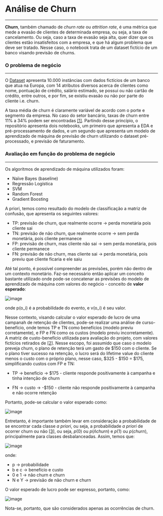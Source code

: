 # Análise de Churn
___

**Churn**, também chamado de *churn rate* ou *attrition rate*, é uma métrica que mede a evasão de clientes de determinada empresa, ou seja, a taxa de cancelamento. Ou seja, caso a taxa de evasão seja alta, quer dizer que os clientes estão insatisfeitos com a empresa, e que há algum problema que deve ser tratado. Nesse caso, o notebook trata de um dataset fictício de um banco visando previsão de churns.

### O problema de negócio
___
O [Dataset](https://www.kaggle.com/mervetorkan/churndataset?select=churn.csv) apresenta 10.000 instâncias com dados fictícios de um banco que atua na Europa, com 14 atributos diversos acerca de clientes como nome, pontuação de crédito, salário estimado, se possui ou não cartão de crédito, entre outros, e por fim, se existiu evasão ou não por parte do cliente i.e. churn. 

A taxa média de churn é claramente variável de acordo com o porte e segmento da empresa. No caso do setor bancário, taxas de churn entre 11% a 34% podem ser encontradas [[1]](https://thefinancialbrand.com/59779/digital-banking-branch-channel-switching/). Partindo desse princípio, o repositório apresenta dois notebooks, um primeiro que apresenta a EDA e pré-processamento de dados, e um segundo que apresenta um modelo de aprendizado de máquina de previsão de churn utilizando o dataset pré-processado, e previsão de faturamento.

### Avaliação em função do problema de negócio
___
Os algoritmos de aprendizado de máquina utilizados foram:
- Naïve Bayes (baseline)
- Regressão Logística
- SVM
- Random Forest
- Gradient Boosting

A priori, temos como resultado do modelo de classificação a matriz de confusão, que apresenta os seguintes valores:

- TP: previsão de churn, que realmente ocorre -> perda monetária pois cliente sai
- TN: previsão de não churn, que realmente ocorre -> sem perda monetária, pois cliente permanece
- FP: previsão de churn, mas cliente não sai -> sem perda monetária, pois cliente permanece
- FN: previsão de não churn, mas cliente sai -> perda monetária, pois previu que cliente ficaria e ele saiu

Até tal ponto, é possível compreender as previsões, porém não dentro de um contexto monetário. Faz-se necessário então aplicar um conceito bastante utilizado onde pode-se concatenar as previsões do modelo de aprendizado de máquina com valores do negócio - conceito de **valor esperado**:

![image](https://user-images.githubusercontent.com/63553829/103578232-f5367a00-4eb4-11eb-99f3-1b697a32c203.png)

onde p(o_i) é a probabilidade do evento, e v(o_i) é seu valor.

Nesse contexto, visando calcular o valor esperado de lucro de uma campanah de retenção de clientes, pode-se realizar uma análise de curso-benefício, onde temos TP e TN como benefícios (modelo previu corretamente), e FP e FN como os custos (modelo previu incorretamente). A matriz de custo-benefício utilizada para avaliação do projeto, com valores fictícios retirados de [[2]](https://carmenlai.com/2016/11/12/user-churn-prediction-a-machine-learning-workflow.html). Nesse escopo, foi assumido que caso o modelo preveja churn, o plano de retenção terá um gasto de $150 com o cliente. Se o plano tiver sucesso na retenção, o lucro será do lifetime value do cliente menos o custo com o próprio plano, nesse caso, $325 - $150 = $175, simplificando custos com FP e TN:

- TP -> benefício -> $175 - cliente responde positivamente à campanha e tinha intenção de churn

- FN -> custo -> -$150 - cliente não responde positivamente à campanha e não ocorre retenção

Portanto, pode-se calcular o valor esperado como:

![image](https://user-images.githubusercontent.com/63553829/103697675-02b83680-4f7f-11eb-8b85-96effcc936f6.png)

Entretanto, é importante também levar em consideração a probabilidade de se encontrar cada classe *a priori*, ou seja, a probabilidade *a priori* de ocorrer churn ou não [[3]](https://www.oreilly.com/library/view/data-science-for/9781449374273/), ou seja, $p(0)$ ou $p(ñ churn)$ e $p(1)$ ou $p(churn)$, principalmente para classes desbalanceadas. Assim, temos que:

![image](https://user-images.githubusercontent.com/63553829/103697707-0ea3f880-4f7f-11eb-83df-693005e346eb.png)

onde:
- p $\to$ probabilidade
- b e c $\to$ benefício e custo
- 0 e 1 $\to$ não churn e churn
- N e Y $\to$ previsão de não churn e churn

O valor esperado de lucro pode ser expresso, portanto, como:

![image](https://user-images.githubusercontent.com/63553829/103697750-1e234180-4f7f-11eb-8985-d673790b56c9.png)

Nota-se, portanto, que são considerados apenas as ocorrências de churn.
